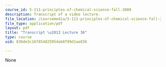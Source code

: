 ```yaml
---
course_id: 5-111-principles-of-chemical-science-fall-2008
description: Transcript of a video lecture.
file_location: /coursemedia/5-111-principles-of-chemical-science-fall-2008/836de3c16f854825954ab8f09d1ae836_5-111F08-L36.pdf
file_type: application/pdf
layout: pdf
title: "Transcript \u2013 Lecture 36"
type: course
uid: 836de3c16f854825954ab8f09d1ae836

---
```

None